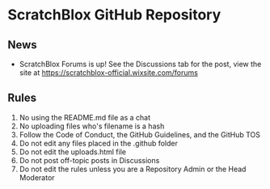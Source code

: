 # ScratchBlox GitHub Repository

## News
- ScratchBlox Forums is up! See the Discussions tab for the post, view the site at https://scratchblox-official.wixsite.com/forums

## Rules
1. No using the README.md file as a chat
2. No uploading files who's filename is a hash
3. Follow the Code of Conduct, the GitHub Guidelines, and the GitHub TOS
4. Do not edit any files placed in the .github folder
5. Do not edit the uploads.html file
6. Do not post off-topic posts in Discussions
7. Do not edit the rules unless you are a Repository Admin or the Head Moderator
